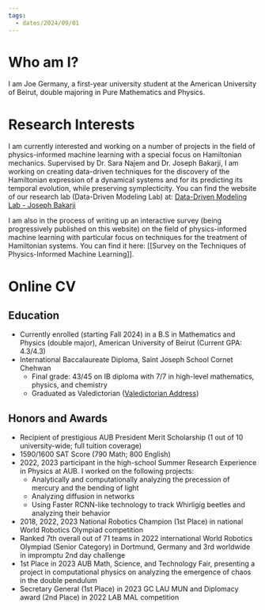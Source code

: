 ```yaml
---
tags:
  - dates/2024/09/01
---
```

# Who am I?
I am Joe Germany, a first-year university student at the American University of Beirut, double majoring in Pure Mathematics and Physics.
# Research Interests
I am currently interested and working on a number of projects in the field of physics-informed machine learning with a special focus on Hamiltonian mechanics. Supervised by Dr. Sara Najem and Dr. Joseph Bakarji, I am working on creating data-driven techniques for the discovery of the Hamiltonian expression of a dynamical systems and for its predicting its temporal evolution, while preserving symplecticity.
You can find the website of our research lab (Data-Driven Modeling Lab) at: [Data-Driven Modeling Lab - Joseph Bakarji](https://www.josephbakarji.com/data-driven-modeling-lab)

I am also in the process of writing up an interactive survey (being progressively published on this website) on the field of physics-informed machine learning with particular focus on techniques for the treatment of Hamiltonian systems. You can find it here: [[Survey on the Techniques of Physics-Informed Machine Learning]].

# Online CV
## Education
- Currently enrolled (starting Fall 2024) in a B.S in Mathematics and Physics (double major), American University of Beirut (Current GPA: 4.3/4.3)
- International Baccalaureate Diploma, Saint Joseph School Cornet Chehwan
	- Final grade: 43/45 on IB diploma with 7/7 in high-level mathematics, physics, and chemistry
	- Graduated as Valedictorian ([Valedictorian Address](https://www.facebook.com/100001623693571/videos/pcb.8039809246083119/1533947113823415))
## Honors and Awards
- Recipient of prestigious AUB President Merit Scholarship (1 out of 10 university-wide; full tuition coverage)
- 1590/1600 SAT Score (790 Math; 800 English)
- 2022, 2023 participant in the high-school Summer Research Experience in Physics at AUB. I worked on the following projects:
	- Analytically and computationally analyzing the precession of mercury and the bending of light 
	- Analyzing diffusion in networks
	- Using Faster RCNN-like technology to track Whirligig beetles and analyzing their behavior
- 2018, 2022, 2023 National Robotics Champion (1st Place) in national World Robotics Olympiad competition
- Ranked 7th overall out of 71 teams in 2022 international World Robotics Olympiad (Senior Category) in Dortmund, Germany and 3rd worldwide in impromptu 2nd day challenge
- 1st Place in 2023 AUB Math, Science, and Technology Fair, presenting a project in computational physics on analyzing the emergence of chaos in the double pendulum
- Secretary General (1st Place) in 2023 GC LAU MUN and Diplomacy award (2nd Place) in 2022 LAB MAL competition
